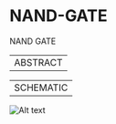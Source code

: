 # NAND-GATE
NAND GATE


<table>
    <tr>
        <td>ABSTRACT</td>
    </tr>
</table>

<table>
    <tr>
        <td>SCHEMATIC</td>
    </tr>
</table>
 
![Alt text](./Screenshot(336).png)

